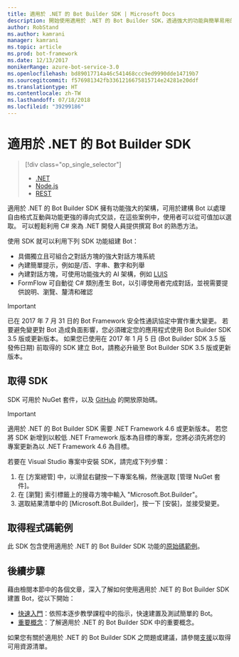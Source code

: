 ```yaml
---
title: 適用於 .NET 的 Bot Builder SDK | Microsoft Docs
description: 開始使用適用於 .NET 的 Bot Builder SDK，透過強大的功能與簡單易用的架構建置 Bot。
author: RobStand
ms.author: kamrani
manager: kamrani
ms.topic: article
ms.prod: bot-framework
ms.date: 12/13/2017
monikerRange: azure-bot-service-3.0
ms.openlocfilehash: bd89017714a46c541468ccc9ed9990dde14719b7
ms.sourcegitcommit: f576981342fb3361216675815714e24281e20ddf
ms.translationtype: HT
ms.contentlocale: zh-TW
ms.lasthandoff: 07/18/2018
ms.locfileid: "39299186"
---
```

# <a name="bot-builder-sdk-for-net"></a>適用於 .NET 的 Bot Builder SDK
> [!div class="op_single_selector"]
> - [.NET](../dotnet/bot-builder-dotnet-overview.md)
> - [Node.js](../nodejs/bot-builder-nodejs-overview.md)
> - [REST](../rest-api/bot-framework-rest-overview.md)

適用於 .NET 的 Bot Builder SDK 擁有功能強大的架構，可用於建構 Bot 以處理自由格式互動與功能更強的導向式交談，在這些案例中，使用者可以從可值加以選取。 可以輕鬆利用 C# 來為 .NET 開發人員提供撰寫 Bot 的熟悉方法。

使用 SDK 就可以利用下列 SDK 功能組建 Bot： 

- 具備獨立且可組合之對話方塊的強大對話方塊系統
- 內建簡單提示，例如是/否、字串、數字和列舉
- 內建對話方塊，可使用功能強大的 AI 架構，例如 <a href="http://luis.ai" target="_blank">LUIS</a>
- FormFlow 可自動從 C# 類別產生 Bot，以引導使用者完成對話，並視需要提供說明、瀏覽、釐清和確認

> [!IMPORTANT]
> 已在 2017 年 7 月 31 日的 Bot Framework 安全性通訊協定中實作重大變更。 若要避免變更對 Bot 造成負面影響，您必須確定您的應用程式使用 Bot Builder SDK 3.5 版或更新版本。 如果您已使用在 2017 年 1 月 5 日 (Bot Builder SDK 3.5 版發佈日期) 前取得的 SDK 建立 Bot，請務必升級至 Bot Builder SDK 3.5 版或更新版本。

## <a name="get-the-sdk"></a>取得 SDK

SDK 可用於 NuGet 套件，以及 <a href="https://github.com/Microsoft/BotBuilder" target="_blank">GitHub</a> 的開放原始碼。

> [!IMPORTANT]
> 適用於 .NET 的 Bot Builder SDK 需要 .NET Framework 4.6 或更新版本。 若您將 SDK 新增到以較低 .NET Framework 版本為目標的專案，您將必須先將您的專案更新為以 .NET Framework 4.6 為目標。

若要在 Visual Studio 專案中安裝 SDK，請完成下列步驟：

1. 在 [方案總管] 中，以滑鼠右鍵按一下專案名稱，然後選取 [管理 NuGet 套件]。
2. 在 [瀏覽] 索引標籤上的搜尋方塊中輸入 "Microsoft.Bot.Builder"。
3. 選取結果清單中的 [Microsoft.Bot.Builder]，按一下 [安裝]，並接受變更。

## <a name="get-code-samples"></a>取得程式碼範例

此 SDK 包含使用適用於 .NET 的 Bot Builder SDK 功能的[原始碼範例](bot-builder-dotnet-samples.md)。

## <a name="next-steps"></a>後續步驟

藉由檢閱本節中的各個文章，深入了解如何使用適用於 .NET 的 Bot Builder SDK 建置 Bot，從以下開始：

- [快速入門](bot-builder-dotnet-quickstart.md)：依照本逐步教學課程中的指示，快速建置及測試簡單的 Bot。
- [重要概念](bot-builder-dotnet-concepts.md)：了解適用於 .NET 的 Bot Builder SDK 中的重要概念。

如果您有關於適用於 .NET 的 Bot Builder SDK 之問題或建議，請參閱[支援](../bot-service-resources-links-help.md)以取得可用資源清單。 
